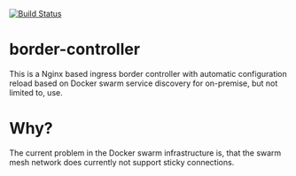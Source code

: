[![Build Status](https://travis-ci.org/n0r1sk/ingress-controller.svg?branch=master)](https://travis-ci.org/n0r1sk/ingress-controller)

# border-controller
This is a Nginx based ingress border controller with automatic configuration reload based on Docker swarm service discovery for on-premise, but not limited to, use.

# Why?
The current problem in the Docker swarm infrastructure is, that the swarm mesh network does currently not support sticky connections.

